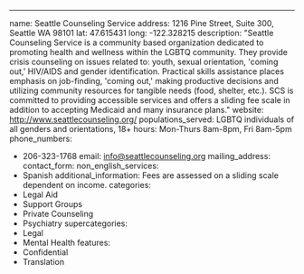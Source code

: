 ---
name: Seattle Counseling Service
address: 1216 Pine Street, Suite 300, Seattle WA 98101
lat: 47.615431
long: -122.328215
description: "Seattle Counseling Service is a community based organization dedicated to promoting health and wellness within the LGBTQ community. They provide crisis counseling on issues related to: youth, sexual orientation, 'coming out,' HIV/AIDS and gender identification. Practical skills assistance places emphasis on job-finding, 'coming out,' making productive decisions and utilizing community resources for tangible needs (food, shelter, etc.). SCS is committed to providing accessible services and offers a sliding fee scale in addition to accepting Medicaid and many insurance plans."
website: http://www.seattlecounseling.org/
populations_served: LGBTQ individuals of all genders and orientations, 18+
hours: Mon-Thurs 8am-8pm, Fri 8am-5pm
phone_numbers: 
  - 206-323-1768
email: info@seattlecounseling.org
mailing_address:
contact_form:
non_english_services: 
  - Spanish
additional_information: Fees are assessed on a sliding scale dependent on income.
categories:
  - Legal Aid
  - Support Groups
  - Private Counseling
  - Psychiatry
supercategories:
  - Legal
  - Mental Health
features:
  - Confidential
  - Translation
